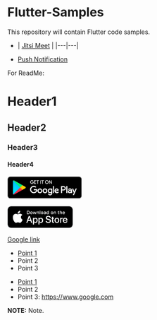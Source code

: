 # Flutter-Samples
This repository will contain Flutter code samples.

- | [Jitsi Meet](https://github.com/eishon/Flutter-Samples/tree/main/jitsi_meet_test) |
|---|---|

- [Push Notification](https://github.com/eishon/Flutter-Samples/tree/main/push_notification_test)


For ReadMe:
# Header1
## Header2
### Header3
#### Header4

[<img src="images/jitsi_meet/google-play-badge.png" height="50">](https://play.google.com/)

<img src="images/push_notification/appstore-badge.png" height="50">

[Google link](https://www.google.com)

* [Point 1](https://www.google.com)
* Point 2
* Point 3

- [Point 1](https://www.google.com)
- Point 2
- Point 3: https://www.google.com

**NOTE:** Note.